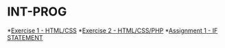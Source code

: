 # INT-PROG 
*[Exercise 1 - HTML/CSS](https://drive.google.com/drive/folders/1KoZj4kEB_mMgE3f3-opu56Tw-R6yHaRS?usp=drive_link)
*[Exercise 2 - HTML/CSS/PHP](https://drive.google.com/drive/folders/1nwFWFdHrROfqJWaA5GKG_Fx1AY6fatK0?usp=drive_link)
*[Assignment 1 - IF STATEMENT](https://drive.google.com/drive/folders/1qVBJualA5lEltXbooamBuPuD5Gx2O1qU?usp=drive_link)
